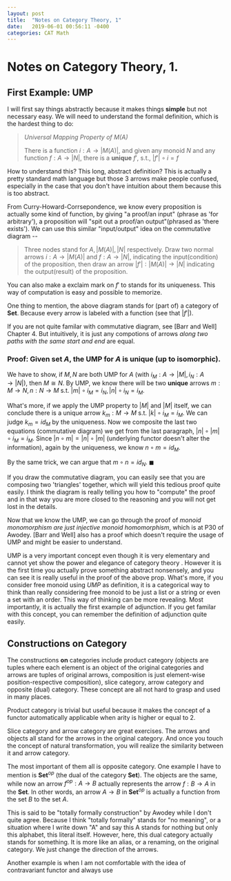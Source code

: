 ```yaml
---
layout: post
title:  "Notes on Category Theory, 1"
date:   2019-06-01 00:56:11 -0400
categories: CAT Math
---
```


# Notes on Category Theory, __1__.

## First Example: UMP

I will first say things abstractly because it makes things __simple__ but not necessary easy. We will need to understand the formal definition, which is the hardest thing to do:

> *Universal Mapping Property of M(A)*
> 
> There is a function $i:A \rightarrow  \vert M(A) \vert$, and given any monoid $N$ and any function $f: A \rightarrow  \vert  N  \vert$, there is a __unique__ $f'$, s.t., $\vert f' \vert  \circ i = f$ 

How to understand this? This long, abstract definition? This is actually a pretty standard math language but those 3 arrows make people confused, especially in the case that you don't have intuition about them because this is too abstract. 

From Curry-Howard-Corrsepondence, we know every proposition is actually some kind of function, by giving "a proof/an input" (phrase as 'for arbitrary'), a proposition will "spit out a proof/an output"(phrased as 'there exists'). We can use this similar "input/output" idea on the commutative diagram --

> Three nodes stand for $A,  \vert M(A) \vert ,  \vert N \vert$ respectively. Draw two normal arrows $i: A \rightarrow  \vert M(A) \vert$ and $f: A \rightarrow  \vert N \vert$, indicating the input(condition) of the proposition, then draw an arrow $\vert f' \vert :  \vert M(A) \vert  \rightarrow  \vert N \vert$ indicating the output(result) of the proposition.

You can also make a exclaim mark on $f'$ to stands for its uniqueness. This way of computation is easy and possible to memorize. 

One thing to mention, the above diagram stands for (part of) a category of __Set__. Because every arrow is labeled with a function (see that $\vert f' \vert$).

If you are not quite familar with commutative diagram, see [Barr and Well] Chapter 4. But intuitively, it is just any compotions of arrows *along two paths with the same start and end* are equal.

### Proof: Given set $A$, the UMP for $A$ is unique (up to isomorphic).

We have to show, if $M, N$ are both UMP for $A$ (with $i_M : A \rightarrow |M|, i_N : A \rightarrow |N|$), then $M \cong N$. By UMP, we know there will be two **unique** arrows $m : M \rightarrow N, n: N \rightarrow M$ s.t. $|m| \circ i_M = i_N, |n| \circ i_N = i_M$. 

What's more, if we apply the UMP property to $|M|$ and $|M|$ itself, we can conclude there is a unique arrow $k_m : M \rightarrow M$ s.t. $|k| \circ i_M = i_M$. We can judge $k_m = id_M$ by the uniqueness. Now we composite the last two equations (commutative diagram) we get from the last paragraph, $|n| \circ |m| \circ i_M = i_M$. Since $|n \circ m| = |n| \circ |m|$ (underlying functor doesn't alter the information), again by the uniqueness, we know $n \circ m = id_M$. 

By the same trick, we can argue that $m \circ n = id_N$. $\blacksquare$


If you draw the commutative diagram, you can easily see that you are composing two 'triangles' together, which will yield this tedious proof quite easily. I think the diagram is really telling you how to "compute" the proof and in that way you are more closed to the reasoning and you will not get lost in the details.

Now that we know the UMP, we can go through the proof of *monoid monomorphism are just injective monoid homomorphism*, which is at P30 of Awodey. [Barr and Well] also has a proof which doesn't require the usage of UMP and might be easier to understand.


UMP is a very important concept even though it is very elementary and cannot yet show the power and elegance of category theory . However it is the first time you actually prove something abstract nonsensely, and you can see it is really useful in the proof of the above prop. What's more, if you consider free monoid using *UMP* as definition, it is a categorical way to think than really considering free monoid to be just a list or a string or even a set with an order. This way of thinking can be more revealing. Most importantly, it is actually the first example of adjunction. If you get familar with this concept, you can remember the definition of adjunction quite easily.

## Constructions **on** Category
The constructions **on** categories include product category (objects are tuples where each element is an object of the original categories and arrows are tuples of original arrows, composition is just element-wise position-respective composition), slice category, arrow category and opposite (dual) category. These concept are all not hard to grasp and used in many places.

Product category is trivial but useful because it makes the concept of a functor automatically applicable when arity is higher or equal to 2.

Slice category and arrow category are great exercises. The arrows and objects all stand for the arrows in the original category. And once you touch the concept of natural transformation, you will realize the similarity between it and arrow category.

The most important of them all is opposite category. One example I have to mention is **Set**$^{op}$ (the dual of the category **Set**). The objects are the same, while now an arrow $f^{op}: A \rightarrow B$ actually represents the arrow $f :B \rightarrow A$ in the **Set**. In other words, an arrow $A \rightarrow B$ in **Set**$^{op}$ is actually a function from the set $B$ to the set $A$. 

This is said to be "totally formally construction" by Awodey while I don't quite agree. Because I think "totally formally" stands for "no meaning", or a situation where I write down "A" and say this A stands for nothing but only this alphabet, this literal itself. However, here, this dual category actually stands for something. It is more like an alias, or a renaming, on the original category. We just change the direction of the arrows.

Another example is when I am not comfortable with the idea of contravariant functor and always use 
